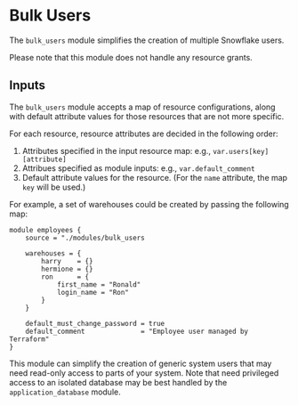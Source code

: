 # Bulk Users

The `bulk_users` module simplifies the creation of multiple Snowflake users.

Please note that this module does not handle any resource grants.

## Inputs

The `bulk_users` module accepts a map of resource configurations, along with
default attribute values for those resources that are not more specific.

For each resource, resource attributes are decided in the following order:

1. Attributes specified in the input resource map: e.g., `var.users[key][attribute]`
2. Attribues specified as module inputs: e.g., `var.default_comment`
3. Default attribute values for the resource. (For the `name` attribute, the map `key` will be used.)

For example, a set of warehouses could be created by passing the following map:

```{terraform}
module employees {
    source = "./modules/bulk_users

    warehouses = {
        harry    = {}
        hermione = {}
        ron      = {
            first_name = "Ronald"
            login_name = "Ron"
        }
    }

    default_must_change_password = true
    default_comment              = "Employee user managed by Terraform"
}
```

This module can simplify the creation of generic system users
that may need read-only access to parts of your system. Note that need privileged
access to an isolated database may be best handled by the `application_database`
module.
